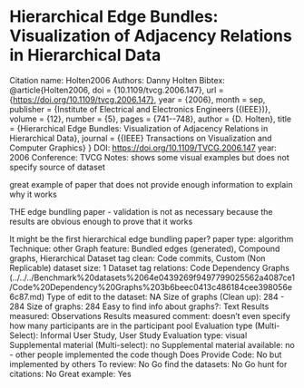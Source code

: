 # Hierarchical Edge Bundles: Visualization of Adjacency Relations in Hierarchical Data

Citation name: Holten2006
Authors: Danny Holten
Bibtex: @article{Holten2006,
doi = {10.1109/tvcg.2006.147},
url = {https://doi.org/10.1109/tvcg.2006.147},
year = {2006},
month = sep,
publisher = {Institute of Electrical and Electronics Engineers ({IEEE})},
volume = {12},
number = {5},
pages = {741--748},
author = {D. Holten},
title = {Hierarchical Edge Bundles: Visualization of Adjacency Relations in Hierarchical Data},
journal = {{IEEE} Transactions on Visualization and Computer Graphics}
}
DOI: https://doi.org/10.1109/TVCG.2006.147
year: 2006
Conference: TVCG
Notes: shows some visual examples but does not specify source of dataset

great example of paper that does not provide enough information to explain why it works

THE edge bundling paper - validation is not as necessary because the results are obvious enough to prove that it works

It might be the first hierarchical edge bundling paper?
paper type: algorithm
Technique: other
Graph feature: Bundled edges (generated), Compound graphs, Hierarchical
Dataset tag clean: Code commits, Custom (Non Replicable)
dataset size: 1
Dataset tag relations: Code Dependency Graphs (../../../Benchmark%20datasets%2064e0439269f9497799025562a4087ce1/Code%20Dependency%20Graphs%203b6beec0413c486184cee398056e6c87.md)
Type of edit to the dataset: NA
Size of graphs (Clean up): 284 - 284
Size of graphs: 284
Easy to find info about graphs?: Text
Results measured: Observations
Results measured comment: doesn’t even specify how many participants are in the participant pool
Evaluation type (Multi-Select): Informal User Study, User Study
Evaluation type: visual
Supplemental material (Multi-select): no
Supplemental material available: no - other people implemented the code though
Does Provide Code: No but implemented by others
To review: No
Go find the datasets: No
Go hunt for citations: No
Great example: Yes